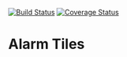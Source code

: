 [![Build Status](https://travis-ci.com/linusfessler/alarm-tiles.svg?branch=master)](https://travis-ci.com/linusfessler/alarm-tiles)
[![Coverage Status](https://coveralls.io/repos/github/linusfessler/alarm-tiles/badge.svg?branch=master)](https://coveralls.io/github/linusfessler/alarm-tiles?branch=master)

# Alarm Tiles
